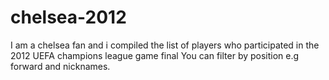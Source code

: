 # chelsea-2012
I am a chelsea fan and i compiled the list of players who participated in the 2012 UEFA champions league game final
You can filter by position e.g forward and nicknames.
